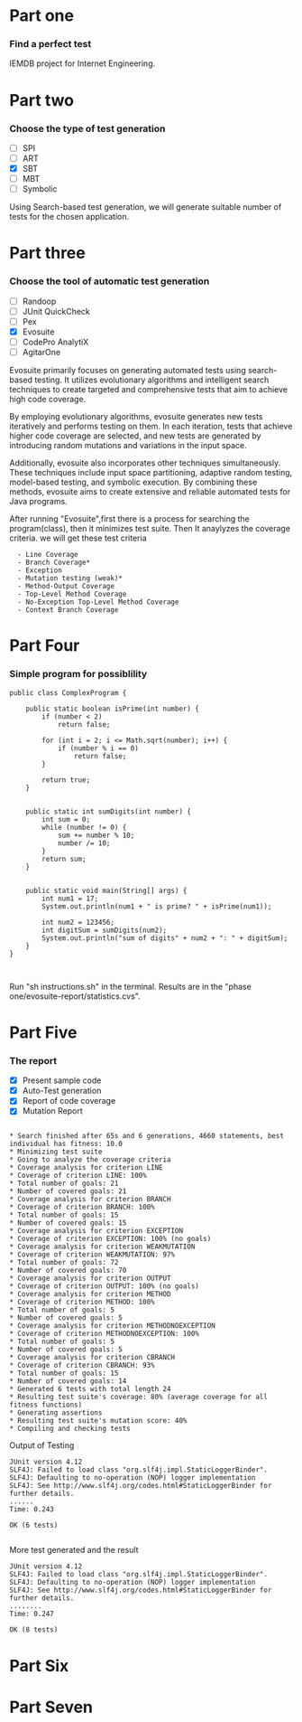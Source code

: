 # Part one
### Find a perfect test

IEMDB project for Internet Engineering.

# Part two
### Choose the type of test generation

- [ ] SPI
- [ ] ART
- [X] SBT
- [ ] MBT
- [ ] Symbolic

Using Search-based test generation, we will generate suitable number of tests for the chosen application.

# Part three
### Choose the tool of automatic test generation

- [ ] Randoop
- [ ] JUnit QuickCheck
- [ ] Pex
- [X] Evosuite
- [ ] CodePro AnalytiX
- [ ] AgitarOne

Evosuite primarily focuses on generating automated tests using search-based testing. It utilizes evolutionary algorithms and intelligent search techniques to create targeted and comprehensive tests that aim to achieve high code coverage.

By employing evolutionary algorithms, evosuite generates new tests iteratively and performs testing on them. In each iteration, tests that achieve higher code coverage are selected, and new tests are generated by introducing random mutations and variations in the input space.

Additionally, evosuite also incorporates other techniques simultaneously. These techniques include input space partitioning, adaptive random testing, model-based testing, and symbolic execution. By combining these methods, evosuite aims to create extensive and reliable automated tests for Java programs.


After running "Evosuite",first there is a process for searching the program(class), then it minimizes test suite. Then It anaylyzes the coverage criteria. we will get these test criteria
```
  - Line Coverage
  - Branch Coverage*
  - Exception
  - Mutation testing (weak)*
  - Method-Output Coverage
  - Top-Level Method Coverage
  - No-Exception Top-Level Method Coverage
  - Context Branch Coverage
```

# Part Four
### Simple program for possiblility
```
public class ComplexProgram {

    public static boolean isPrime(int number) {
        if (number < 2)
            return false;
        
        for (int i = 2; i <= Math.sqrt(number); i++) {
            if (number % i == 0)
                return false;
        }
        
        return true;
    }


    public static int sumDigits(int number) {
        int sum = 0;
        while (number != 0) {
            sum += number % 10;
            number /= 10;
        }
        return sum;
    }


    public static void main(String[] args) {
        int num1 = 17;
        System.out.println(num1 + " is prime? " + isPrime(num1));
 
        int num2 = 123456;
        int digitSum = sumDigits(num2);
        System.out.println("sum of digits" + num2 + ": " + digitSum);
    }
}



```

Run "sh instructions.sh" in the terminal. Results are in the "phase one/evosuite-report/statistics.cvs".

# Part Five
### The report

- [X] Present sample code
- [X] Auto-Test generation
- [X] Report of code coverage
- [X] Mutation Report

```

* Search finished after 65s and 6 generations, 4660 statements, best individual has fitness: 10.0
* Minimizing test suite
* Going to analyze the coverage criteria
* Coverage analysis for criterion LINE
* Coverage of criterion LINE: 100%
* Total number of goals: 21
* Number of covered goals: 21
* Coverage analysis for criterion BRANCH
* Coverage of criterion BRANCH: 100%
* Total number of goals: 15
* Number of covered goals: 15
* Coverage analysis for criterion EXCEPTION
* Coverage of criterion EXCEPTION: 100% (no goals)
* Coverage analysis for criterion WEAKMUTATION
* Coverage of criterion WEAKMUTATION: 97%
* Total number of goals: 72
* Number of covered goals: 70
* Coverage analysis for criterion OUTPUT
* Coverage of criterion OUTPUT: 100% (no goals)
* Coverage analysis for criterion METHOD
* Coverage of criterion METHOD: 100%
* Total number of goals: 5
* Number of covered goals: 5
* Coverage analysis for criterion METHODNOEXCEPTION
* Coverage of criterion METHODNOEXCEPTION: 100%
* Total number of goals: 5
* Number of covered goals: 5
* Coverage analysis for criterion CBRANCH
* Coverage of criterion CBRANCH: 93%
* Total number of goals: 15
* Number of covered goals: 14
* Generated 6 tests with total length 24
* Resulting test suite's coverage: 80% (average coverage for all fitness functions)
* Generating assertions
* Resulting test suite's mutation score: 40%
* Compiling and checking tests

```

Output of Testing
```
JUnit version 4.12
SLF4J: Failed to load class "org.slf4j.impl.StaticLoggerBinder".
SLF4J: Defaulting to no-operation (NOP) logger implementation
SLF4J: See http://www.slf4j.org/codes.html#StaticLoggerBinder for further details.
......
Time: 0.243

OK (6 tests)


```

More test generated and the result
```
JUnit version 4.12
SLF4J: Failed to load class "org.slf4j.impl.StaticLoggerBinder".
SLF4J: Defaulting to no-operation (NOP) logger implementation
SLF4J: See http://www.slf4j.org/codes.html#StaticLoggerBinder for further details.
........
Time: 0.247

OK (8 tests)

```

# Part Six



# Part Seven

